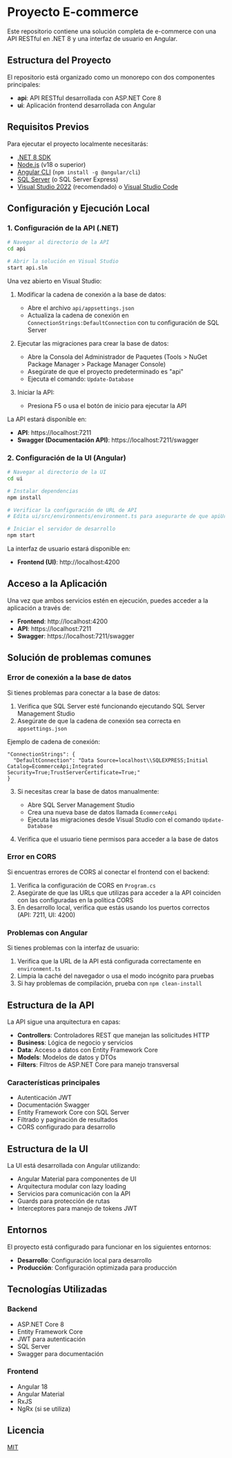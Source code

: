 # Proyecto E-commerce

Este repositorio contiene una solución completa de e-commerce con una API RESTful en .NET 8 y una interfaz de usuario en Angular.

## Estructura del Proyecto

El repositorio está organizado como un monorepo con dos componentes principales:

- **api**: API RESTful desarrollada con ASP.NET Core 8
- **ui**: Aplicación frontend desarrollada con Angular

## Requisitos Previos

Para ejecutar el proyecto localmente necesitarás:

- [.NET 8 SDK](https://dotnet.microsoft.com/download/dotnet/8.0)
- [Node.js](https://nodejs.org/) (v18 o superior)
- [Angular CLI](https://angular.io/cli) (`npm install -g @angular/cli`)
- [SQL Server](https://www.microsoft.com/es-es/sql-server/sql-server-downloads) (o SQL Server Express)
- [Visual Studio 2022](https://visualstudio.microsoft.com/es/downloads/) (recomendado) o [Visual Studio Code](https://code.visualstudio.com/)

## Configuración y Ejecución Local

### 1. Configuración de la API (.NET)

```bash
# Navegar al directorio de la API
cd api

# Abrir la solución en Visual Studio
start api.sln
```

Una vez abierto en Visual Studio:

1. Modificar la cadena de conexión a la base de datos:
   - Abre el archivo `api/appsettings.json`
   - Actualiza la cadena de conexión en `ConnectionStrings:DefaultConnection` con tu configuración de SQL Server

2. Ejecutar las migraciones para crear la base de datos:
   - Abre la Consola del Administrador de Paquetes (Tools > NuGet Package Manager > Package Manager Console)
   - Asegúrate de que el proyecto predeterminado es "api"
   - Ejecuta el comando: `Update-Database`

3. Iniciar la API:
   - Presiona F5 o usa el botón de inicio para ejecutar la API

La API estará disponible en:
- **API**: https://localhost:7211
- **Swagger (Documentación API)**: https://localhost:7211/swagger

### 2. Configuración de la UI (Angular)

```bash
# Navegar al directorio de la UI
cd ui

# Instalar dependencias
npm install

# Verificar la configuración de URL de API
# Edita ui/src/environments/environment.ts para asegurarte de que apiUrl apunte a https://localhost:7211

# Iniciar el servidor de desarrollo
npm start
```

La interfaz de usuario estará disponible en:
- **Frontend (UI)**: http://localhost:4200

## Acceso a la Aplicación

Una vez que ambos servicios estén en ejecución, puedes acceder a la aplicación a través de:
- **Frontend**: http://localhost:4200
- **API**: https://localhost:7211
- **Swagger**: https://localhost:7211/swagger

## Solución de problemas comunes

### Error de conexión a la base de datos

Si tienes problemas para conectar a la base de datos:

1. Verifica que SQL Server esté funcionando ejecutando SQL Server Management Studio
2. Asegúrate de que la cadena de conexión sea correcta en `appsettings.json`

Ejemplo de cadena de conexión:
```
"ConnectionStrings": {
  "DefaultConnection": "Data Source=localhost\\SQLEXPRESS;Initial Catalog=EcommerceApi;Integrated Security=True;TrustServerCertificate=True;"
}
```

3. Si necesitas crear la base de datos manualmente:
   - Abre SQL Server Management Studio
   - Crea una nueva base de datos llamada `EcommerceApi`
   - Ejecuta las migraciones desde Visual Studio con el comando `Update-Database`

4. Verifica que el usuario tiene permisos para acceder a la base de datos

### Error en CORS

Si encuentras errores de CORS al conectar el frontend con el backend:

1. Verifica la configuración de CORS en `Program.cs`
2. Asegúrate de que las URLs que utilizas para acceder a la API coinciden con las configuradas en la política CORS
3. En desarrollo local, verifica que estás usando los puertos correctos (API: 7211, UI: 4200)

### Problemas con Angular

Si tienes problemas con la interfaz de usuario:

1. Verifica que la URL de la API está configurada correctamente en `environment.ts`
2. Limpia la caché del navegador o usa el modo incógnito para pruebas
3. Si hay problemas de compilación, prueba con `npm clean-install`

## Estructura de la API

La API sigue una arquitectura en capas:

- **Controllers**: Controladores REST que manejan las solicitudes HTTP
- **Business**: Lógica de negocio y servicios
- **Data**: Acceso a datos con Entity Framework Core
- **Models**: Modelos de datos y DTOs
- **Filters**: Filtros de ASP.NET Core para manejo transversal

### Características principales

- Autenticación JWT
- Documentación Swagger
- Entity Framework Core con SQL Server
- Filtrado y paginación de resultados
- CORS configurado para desarrollo

## Estructura de la UI

La UI está desarrollada con Angular utilizando:

- Angular Material para componentes de UI
- Arquitectura modular con lazy loading
- Servicios para comunicación con la API
- Guards para protección de rutas
- Interceptores para manejo de tokens JWT

## Entornos

El proyecto está configurado para funcionar en los siguientes entornos:

- **Desarrollo**: Configuración local para desarrollo
- **Producción**: Configuración optimizada para producción

## Tecnologías Utilizadas

### Backend
- ASP.NET Core 8
- Entity Framework Core
- JWT para autenticación
- SQL Server
- Swagger para documentación

### Frontend
- Angular 18
- Angular Material
- RxJS
- NgRx (si se utiliza)

## Licencia

[MIT](LICENSE) 